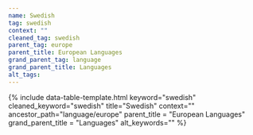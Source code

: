 ```yaml
---
name: Swedish
tag: swedish
context: ""
cleaned_tag: swedish
parent_tag: europe
parent_title: European Languages
grand_parent_tag: language
grand_parent_title: Languages
alt_tags: 
---
```


{% include data-table-template.html 
  keyword="swedish" 
  cleaned_keyword="swedish" 
  title="Swedish"
  context=""
  ancestor_path="language/europe" 
  parent_title = "European Languages"
  grand_parent_title = "Languages"
  alt_keywords=""
%}

